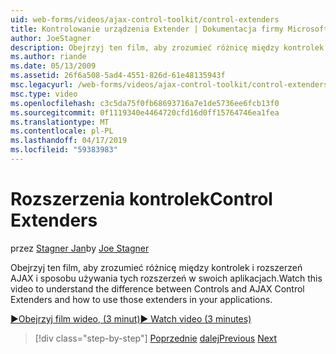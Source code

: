 ```yaml
---
uid: web-forms/videos/ajax-control-toolkit/control-extenders
title: Kontrolowanie urządzenia Extender | Dokumentacja firmy Microsoft
author: JoeStagner
description: Obejrzyj ten film, aby zrozumieć różnicę między kontrolek i rozszerzeń AJAX i sposobu używania tych rozszerzeń w swoich aplikacjach.
ms.author: riande
ms.date: 05/13/2009
ms.assetid: 26f6a508-5ad4-4551-826d-61e48135943f
msc.legacyurl: /web-forms/videos/ajax-control-toolkit/control-extenders
msc.type: video
ms.openlocfilehash: c3c5da75f0fb68693716a7e1de5736ee6fcb13f0
ms.sourcegitcommit: 0f1119340e4464720cfd16d0ff15764746ea1fea
ms.translationtype: MT
ms.contentlocale: pl-PL
ms.lasthandoff: 04/17/2019
ms.locfileid: "59383983"
---
```

# <a name="control-extenders"></a><span data-ttu-id="a5b08-103">Rozszerzenia kontrolek</span><span class="sxs-lookup"><span data-stu-id="a5b08-103">Control Extenders</span></span>

<span data-ttu-id="a5b08-104">przez [Stagner Jan](https://github.com/JoeStagner)</span><span class="sxs-lookup"><span data-stu-id="a5b08-104">by [Joe Stagner](https://github.com/JoeStagner)</span></span>

<span data-ttu-id="a5b08-105">Obejrzyj ten film, aby zrozumieć różnicę między kontrolek i rozszerzeń AJAX i sposobu używania tych rozszerzeń w swoich aplikacjach.</span><span class="sxs-lookup"><span data-stu-id="a5b08-105">Watch this video to understand the difference between Controls and AJAX Control Extenders and how to use those extenders in your applications.</span></span>

[<span data-ttu-id="a5b08-106">&#9654;Obejrzyj film wideo, (3 minut)</span><span class="sxs-lookup"><span data-stu-id="a5b08-106">&#9654; Watch video (3 minutes)</span></span>](https://channel9.msdn.com/Blogs/ASP-NET-Site-Videos/control-extenders)

> [!div class="step-by-step"]
> <span data-ttu-id="a5b08-107">[Poprzednie](utilize-the-ajax-rating-control-in-the-aspnet-toolkit.md)
> [dalej](color-picker.md)</span><span class="sxs-lookup"><span data-stu-id="a5b08-107">[Previous](utilize-the-ajax-rating-control-in-the-aspnet-toolkit.md)
[Next](color-picker.md)</span></span>
